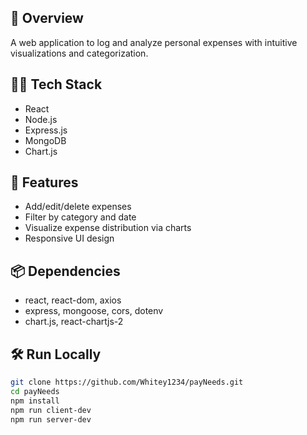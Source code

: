 

## 🧾 Overview
A web application to log and analyze personal expenses with intuitive visualizations and categorization.

## 🧑‍💻 Tech Stack
- React
- Node.js
- Express.js
- MongoDB
- Chart.js

## 🚀 Features
- Add/edit/delete expenses
- Filter by category and date
- Visualize expense distribution via charts
- Responsive UI design

## 📦 Dependencies
- react, react-dom, axios
- express, mongoose, cors, dotenv
- chart.js, react-chartjs-2

## 🛠️ Run Locally
```bash
git clone https://github.com/Whitey1234/payNeeds.git
cd payNeeds
npm install
npm run client-dev
npm run server-dev
